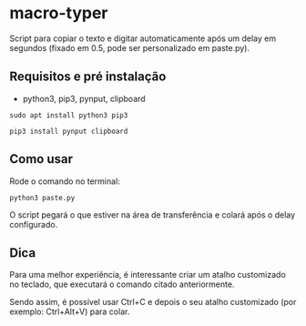 # macro-typer

Script para copiar o texto e digitar automaticamente após um delay em segundos (fixado em 0.5, pode ser personalizado em paste.py).

## Requisitos e pré instalação

 - python3, pip3, pynput, clipboard

`sudo apt install python3 pip3`

`pip3 install pynput clipboard`

## Como usar

Rode o comando no terminal:

`python3 paste.py`

O script pegará o que estiver na área de transferência e colará após o delay configurado.

## Dica

Para uma melhor experiência, é interessante criar um atalho customizado no teclado, que executará o comando citado anteriormente.

Sendo assim, é possível usar Ctrl+C e depois o seu atalho customizado (por exemplo: Ctrl+Alt+V) para colar.
